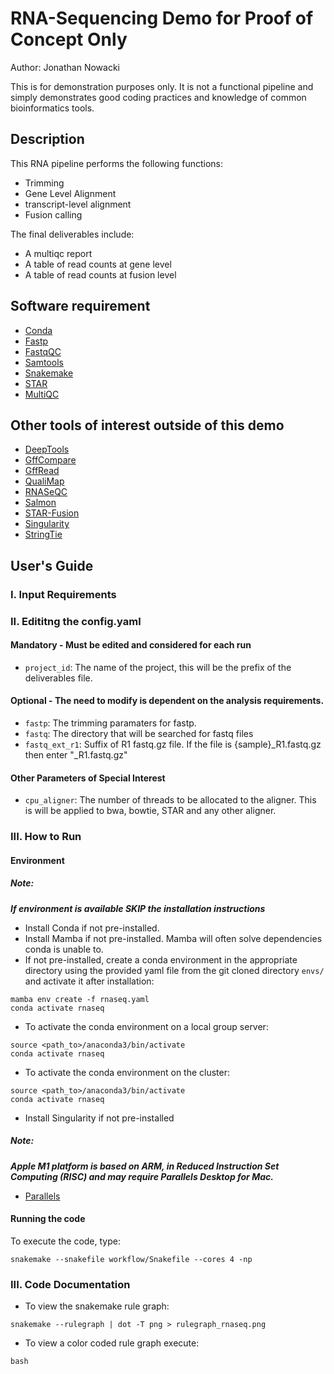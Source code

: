 # RNA-Sequencing Demo for Proof of Concept Only
Author: Jonathan Nowacki

This is for demonstration purposes only.  It is not a functional pipeline and simply demonstrates good coding practices and knowledge of common bioinformatics tools.

## Description
This RNA pipeline performs the following functions:
* Trimming
* Gene Level Alignment
* transcript-level alignment
* Fusion calling

The final deliverables include:
* A multiqc report
* A table of read counts at gene level
* A table of read counts at fusion level

## Software requirement
* [Conda](https://conda.io/projects/conda/en/latest/user-guide/install/index.html)
* [Fastp](https://github.com/OpenGene/fastp)
* [FastqQC](https://www.bioinformatics.babraham.ac.uk/projects/fastqc/)
* [Samtools](http://www.htslib.org/)
* [Snakemake](https://snakemake.readthedocs.io/en/stable/)
* [STAR](https://github.com/alexdobin/STAR)
* [MultiQC](https://multiqc.info/)

## Other tools of interest outside of this demo
* [DeepTools](https://deeptools.readthedocs.io/en/develop/index.html)
* [GffCompare](https://ccb.jhu.edu/software/stringtie/gffcompare.shtml)
* [GffRead](https://github.com/gpertea/gffread)
* [QualiMap](http://qualimap.conesalab.org/)
* [RNASeQC](https://github.com/getzlab/rnaseqc)
* [Salmon](https://salmon.readthedocs.io/en/latest/)
* [STAR-Fusion](https://github.com/STAR-Fusion/STAR-Fusion/wiki)
* [Singularity](https://sylabs.io/guides/3.0/user-guide/quick_start.html)
* [StringTie](https://github.com/gpertea/stringtie)

## User's Guide
### I. Input Requirements

### II. Edititng the config.yaml
#### Mandatory - Must be edited and considered for each run
* `project_id`: The name of the project, this will be the prefix of the deliverables file.

#### Optional - The need to modify is dependent on the analysis requirements.
* `fastp`: The trimming paramaters for fastp.
* `fastq`: The directory that will be searched for fastq files
* `fastq_ext_r1`: Suffix of R1 fastq.gz file.  If the file is {sample}_R1.fastq.gz then enter "_R1.fastq.gz"

#### Other Parameters of Special Interest
* `cpu_aligner`: The number of threads to be allocated to the aligner.  This is will be applied to bwa, bowtie, STAR and any other aligner.

### III. How to Run
#### Environment
##### Note:
***If environment is available SKIP the installation instructions***
* Install Conda if not pre-installed.
* Install Mamba if not pre-installed.  Mamba will often solve dependencies conda is unable to.
* If not pre-installed, create a conda environment in the appropriate directory using the provided yaml file from the git cloned directory `envs/` and activate it after installation:
```
mamba env create -f rnaseq.yaml
conda activate rnaseq
```
* To activate the conda environment on a local group server:
```
source <path_to>/anaconda3/bin/activate
conda activate rnaseq
```
* To activate the conda environment on the cluster:
```
source <path_to>/anaconda3/bin/activate
conda activate rnaseq
```
* Install Singularity if not pre-installed
##### Note:
***Apple M1 platform is based on ARM, in Reduced Instruction Set Computing (RISC) and may require Parallels Desktop for Mac.***
* [Parallels](https://https://www.parallels.com/)


#### Running the code

To execute the code, type:
```
snakemake --snakefile workflow/Snakefile --cores 4 -np
```


### III. Code Documentation
* To view the snakemake rule graph:
```
snakemake --rulegraph | dot -T png > rulegraph_rnaseq.png
```
* To view a color coded rule graph execute:
```
bash 
```